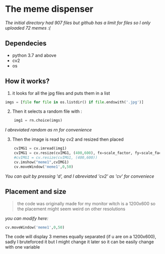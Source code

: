# The meme dispenser

*The initial directory had 907 files but github has a limit for files so I only uploaded 72 memes :(*

## Dependecies
- python 3.7 and above
- cv2
- os


## How it works?
1. it looks for all the jpg files and puts them in a list
```py
imgs = [file for file in os.listdir() if file.endswith('.jpg')]
```

2. Then it selects a random file
with :
```py
    img1 = rn.choice(imgs)
```
*I abreviated random as rn for convenience*

3. Then the image is read by cv2 and resized then placed

```py
    cvIMG1 = cv.imread(img1)
    cvIMG1 = cv.resize(cvIMG1, (400,600), fx=scale_factor, fy=scale_factor, interpolation=cv.INTER_AREA)
    #cvIMG1 = cv.resize(cvIMG1, (400,600))
    cv.imshow("meme1",cvIMG1)
    cv.moveWindow('meme1',0,50)
```

*You can quit by pressing 'd', and I abreviated 'cv2' as 'cv' for conveniece*
## Placement and size

> the code was originally made for my monitor witch is a 1200x600 so the placement might seem weird on other resolutions

*you can modify here:*
```py
cv.moveWindow('meme1',0,50)
```

 The code will display 3 memes equally separated (if u are on a 1200x600), sadly I bruteforced it but I might change it later so it can be easily change with one variable

